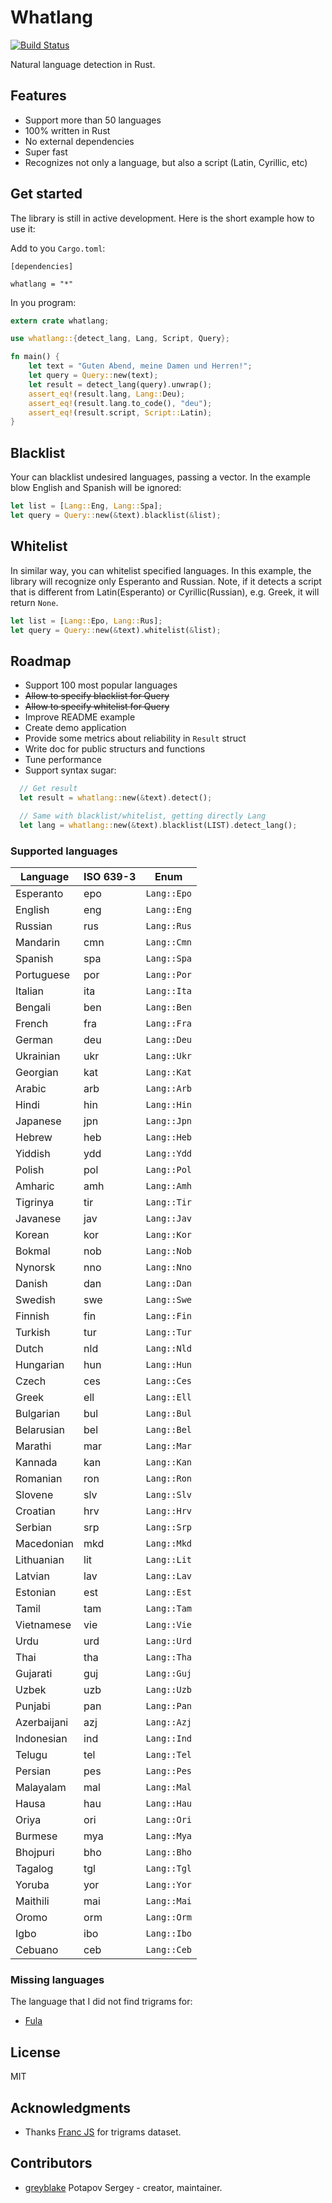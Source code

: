 # Whatlang

[![Build Status](https://travis-ci.org/greyblake/whatlang-rs.svg?branch=master)](https://travis-ci.org/greyblake/whatlang-rs)

Natural language detection in Rust.

## Features
* Support more than 50 languages
* 100% written in Rust
* No external dependencies
* Super fast
* Recognizes not only a language, but also a script (Latin, Cyrillic, etc)

## Get started

The library is still in active development. Here is the short example how to use it:

Add to you `Cargo.toml`:
```
[dependencies]

whatlang = "*"
```

In you program:

```rust
extern crate whatlang;

use whatlang::{detect_lang, Lang, Script, Query};

fn main() {
    let text = "Guten Abend, meine Damen und Herren!";
    let query = Query::new(text);
    let result = detect_lang(query).unwrap();
    assert_eq!(result.lang, Lang::Deu);
    assert_eq!(result.lang.to_code(), "deu");
    assert_eq!(result.script, Script::Latin);
}
```

## Blacklist

Your can blacklist undesired languages, passing a vector.
In the example blow English and Spanish will be ignored:

```rust
let list = [Lang::Eng, Lang::Spa];
let query = Query::new(&text).blacklist(&list);
```

## Whitelist

In similar way, you can whitelist specified languages.
In this example, the library will recognize only Esperanto and Russian.
Note, if it detects a script that is different from Latin(Esperanto)
or Cyrillic(Russian), e.g. Greek, it will return `None`.

```rust
let list = [Lang::Epo, Lang::Rus];
let query = Query::new(&text).whitelist(&list);
```


## Roadmap

* Support 100 most popular languages
* ~~Allow to specify blacklist for Query~~
* ~~Allow to specify whitelist for Query~~
* Improve README example
* Create demo application
* Provide some metrics about reliability in `Result` struct
* Write doc for public structurs and functions
* Tune performance
* Support syntax sugar:

```rust
  // Get result
  let result = whatlang::new(&text).detect();

  // Same with blacklist/whitelist, getting directly Lang
  let lang = whatlang::new(&text).blacklist(LIST).detect_lang();
```

### Supported languages

| Language    | ISO 639-3 | Enum        |
| ----------- | --------- | ----------- |
| Esperanto   | epo       | `Lang::Epo` |
| English     | eng       | `Lang::Eng` |
| Russian     | rus       | `Lang::Rus` |
| Mandarin    | cmn       | `Lang::Cmn` |
| Spanish     | spa       | `Lang::Spa` |
| Portuguese  | por       | `Lang::Por` |
| Italian     | ita       | `Lang::Ita` |
| Bengali     | ben       | `Lang::Ben` |
| French      | fra       | `Lang::Fra` |
| German      | deu       | `Lang::Deu` |
| Ukrainian   | ukr       | `Lang::Ukr` |
| Georgian    | kat       | `Lang::Kat` |
| Arabic      | arb       | `Lang::Arb` |
| Hindi       | hin       | `Lang::Hin` |
| Japanese    | jpn       | `Lang::Jpn` |
| Hebrew      | heb       | `Lang::Heb` |
| Yiddish     | ydd       | `Lang::Ydd` |
| Polish      | pol       | `Lang::Pol` |
| Amharic     | amh       | `Lang::Amh` |
| Tigrinya    | tir       | `Lang::Tir` |
| Javanese    | jav       | `Lang::Jav` |
| Korean      | kor       | `Lang::Kor` |
| Bokmal      | nob       | `Lang::Nob` |
| Nynorsk     | nno       | `Lang::Nno` |
| Danish      | dan       | `Lang::Dan` |
| Swedish     | swe       | `Lang::Swe` |
| Finnish     | fin       | `Lang::Fin` |
| Turkish     | tur       | `Lang::Tur` |
| Dutch       | nld       | `Lang::Nld` |
| Hungarian   | hun       | `Lang::Hun` |
| Czech       | ces       | `Lang::Ces` |
| Greek       | ell       | `Lang::Ell` |
| Bulgarian   | bul       | `Lang::Bul` |
| Belarusian  | bel       | `Lang::Bel` |
| Marathi     | mar       | `Lang::Mar` |
| Kannada     | kan       | `Lang::Kan` |
| Romanian    | ron       | `Lang::Ron` |
| Slovene     | slv       | `Lang::Slv` |
| Croatian    | hrv       | `Lang::Hrv` |
| Serbian     | srp       | `Lang::Srp` |
| Macedonian  | mkd       | `Lang::Mkd` |
| Lithuanian  | lit       | `Lang::Lit` |
| Latvian     | lav       | `Lang::Lav` |
| Estonian    | est       | `Lang::Est` |
| Tamil       | tam       | `Lang::Tam` |
| Vietnamese  | vie       | `Lang::Vie` |
| Urdu        | urd       | `Lang::Urd` |
| Thai        | tha       | `Lang::Tha` |
| Gujarati    | guj       | `Lang::Guj` |
| Uzbek       | uzb       | `Lang::Uzb` |
| Punjabi     | pan       | `Lang::Pan` |
| Azerbaijani | azj       | `Lang::Azj` |
| Indonesian  | ind       | `Lang::Ind` |
| Telugu      | tel       | `Lang::Tel` |
| Persian     | pes       | `Lang::Pes` |
| Malayalam   | mal       | `Lang::Mal` |
| Hausa       | hau       | `Lang::Hau` |
| Oriya       | ori       | `Lang::Ori` |
| Burmese     | mya       | `Lang::Mya` |
| Bhojpuri    | bho       | `Lang::Bho` |
| Tagalog     | tgl       | `Lang::Tgl` |
| Yoruba      | yor       | `Lang::Yor` |
| Maithili    | mai       | `Lang::Mai` |
| Oromo       | orm       | `Lang::Orm` |
| Igbo        | ibo       | `Lang::Ibo` |
| Cebuano     | ceb       | `Lang::Ceb` |

### Missing languages

The language that I did not find trigrams for:
* [Fula](https://en.wikipedia.org/wiki/Fula_language)

## License

MIT

## Acknowledgments

* Thanks [Franc JS](https://github.com/wooorm/franc) for trigrams dataset.

## Contributors

- [greyblake](https://github.com/greyblake) Potapov Sergey - creator, maintainer.
